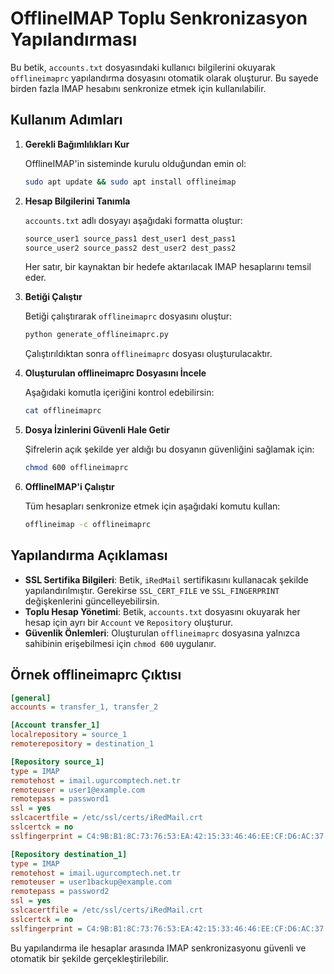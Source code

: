 # OfflineIMAP Toplu Senkronizasyon Yapılandırması

Bu betik, `accounts.txt` dosyasındaki kullanıcı bilgilerini okuyarak `offlineimaprc` yapılandırma dosyasını otomatik olarak oluşturur. Bu sayede birden fazla IMAP hesabını senkronize etmek için kullanılabilir.

## Kullanım Adımları

1. **Gerekli Bağımlılıkları Kur**
   
   OfflineIMAP'in sisteminde kurulu olduğundan emin ol:
   
   ```bash
   sudo apt update && sudo apt install offlineimap
   ```

2. **Hesap Bilgilerini Tanımla**
   
   `accounts.txt` adlı dosyayı aşağıdaki formatta oluştur:
   
   ```txt
   source_user1 source_pass1 dest_user1 dest_pass1
   source_user2 source_pass2 dest_user2 dest_pass2
   ```
   
   Her satır, bir kaynaktan bir hedefe aktarılacak IMAP hesaplarını temsil eder.

3. **Betiği Çalıştır**
   
   Betiği çalıştırarak `offlineimaprc` dosyasını oluştur:
   
   ```bash
   python generate_offlineimaprc.py
   ```
   
   Çalıştırıldıktan sonra `offlineimaprc` dosyası oluşturulacaktır.

4. **Oluşturulan offlineimaprc Dosyasını İncele**
   
   Aşağıdaki komutla içeriğini kontrol edebilirsin:
   
   ```bash
   cat offlineimaprc
   ```

5. **Dosya İzinlerini Güvenli Hale Getir**
   
   Şifrelerin açık şekilde yer aldığı bu dosyanın güvenliğini sağlamak için:
   
   ```bash
   chmod 600 offlineimaprc
   ```

6. **OfflineIMAP'i Çalıştır**
   
   Tüm hesapları senkronize etmek için aşağıdaki komutu kullan:
   
   ```bash
   offlineimap -c offlineimaprc
   ```

## Yapılandırma Açıklaması

- **SSL Sertifika Bilgileri**: Betik, `iRedMail` sertifikasını kullanacak şekilde yapılandırılmıştır. Gerekirse `SSL_CERT_FILE` ve `SSL_FINGERPRINT` değişkenlerini güncelleyebilirsin.
- **Toplu Hesap Yönetimi**: Betik, `accounts.txt` dosyasını okuyarak her hesap için ayrı bir `Account` ve `Repository` oluşturur.
- **Güvenlik Önlemleri**: Oluşturulan `offlineimaprc` dosyasına yalnızca sahibinin erişebilmesi için `chmod 600` uygulanır.

## Örnek offlineimaprc Çıktısı

```ini
[general]
accounts = transfer_1, transfer_2

[Account transfer_1]
localrepository = source_1
remoterepository = destination_1

[Repository source_1]
type = IMAP
remotehost = imail.ugurcomptech.net.tr
remoteuser = user1@example.com
remotepass = password1
ssl = yes
sslcacertfile = /etc/ssl/certs/iRedMail.crt
sslcertck = no
sslfingerprint = C4:9B:B1:8C:73:76:53:EA:42:15:33:46:46:EE:CF:D6:AC:37:8C:FB

[Repository destination_1]
type = IMAP
remotehost = imail.ugurcomptech.net.tr
remoteuser = user1backup@example.com
remotepass = password2
ssl = yes
sslcacertfile = /etc/ssl/certs/iRedMail.crt
sslcertck = no
sslfingerprint = C4:9B:B1:8C:73:76:53:EA:42:15:33:46:46:EE:CF:D6:AC:37:8C:FB
```

Bu yapılandırma ile hesaplar arasında IMAP senkronizasyonu güvenli ve otomatik bir şekilde gerçekleştirilebilir.

